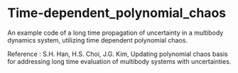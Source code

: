 # Time-dependent_polynomial_chaos

An example code of a long time propagation of uncertainty in a multibody dynamics system, utilizing time dependent polynomial chaos.

Reference :
S.H. Han, H.S. Choi, J.G. Kim, Updating polynomial chaos basis for addressing long time evaluation of multibody systems with uncertainties.
